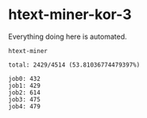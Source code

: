 # htext-miner-kor-3

Everything doing here is automated.

```
htext-miner

total: 2429/4514 (53.81036774479397%)

job0: 432
job1: 429
job2: 614
job3: 475
job4: 479
```